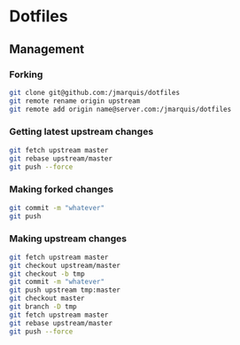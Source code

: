 # Dotfiles

## Management

### Forking

```bash
git clone git@github.com:/jmarquis/dotfiles
git remote rename origin upstream
git remote add origin name@server.com:/jmarquis/dotfiles
```

### Getting latest upstream changes

```bash
git fetch upstream master
git rebase upstream/master
git push --force
```

### Making forked changes

```bash
git commit -m "whatever"
git push
```

### Making upstream changes

```bash
git fetch upstream master
git checkout upstream/master
git checkout -b tmp
git commit -m "whatever"
git push upstream tmp:master
git checkout master
git branch -D tmp
git fetch upstream master
git rebase upstream/master
git push --force
```
